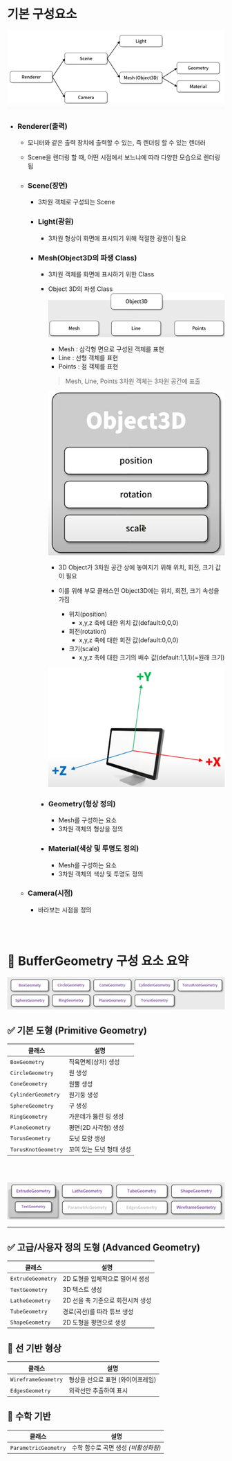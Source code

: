 # 기본 구성요소

![alt text](image-1.png)

- ### Renderer(출력)

  - 모니터와 같은 출력 장치에 출력할 수 있는, 즉 렌더링 할 수 있는 렌더러
  - Scene을 렌더링 할 때, 어떤 시점에서 보느냐에 따라 다양한 모습으로 렌더링 됨
  - ### Scene(장면)

    - 3차원 객체로 구성되는 Scene

    - ### Light(광원)

      - 3차원 형상이 화면에 표시되기 위해 적절한 광원이 필요

    - ### Mesh(Object3D의 파생 Class)

      - 3차원 객체를 화면에 표시하기 위한 Class
      - Object 3D의 파생 Class
        ![alt text](image-5.png)

        - Mesh : 삼각형 면으로 구성된 객체를 표현
        - Line : 선형 객체를 표현
        - Points : 점 객체를 표현

        > Mesh, Line, Points 3차원 객체는 3차원 공간에 표출

        ![alt text](image-6.png)

        - 3D Object가 3차원 공간 상에 놓여지기 위해 위치, 회전, 크기 값이 필요
        - 이를 위해 부모 클래스인 Object3D에는 위치, 회전, 크기 속성을 가짐

          - 위치(position)
            - x,y,z 축에 대한 위치 값(default:0,0,0)
          - 회전(rotation)
            - x,y,z 축에 대한 회전 값(default:0,0,0)
          - 크기(scale)
            - x,y,z 축에 대한 크기의 배수 값(default:1,1,1)(=원래 크기)

        ![alt text](image-7.png)

      - ### Geometry(형상 정의)

        - Mesh를 구성하는 요소
        - 3차원 객체의 형상을 정의

      - ### Material(색상 및 투명도 정의)
        - Mesh를 구성하는 요소
        - 3차원 객체의 색상 및 투명도 정의

  - ### Camera(시점)
    - 바라보는 시점을 정의

<br>
<br>

# 🧱 BufferGeometry 구성 요소 요약

![alt text](image-2.png)

## ✅ 기본 도형 (Primitive Geometry)

| 클래스              | 설명                     |
| ------------------- | ------------------------ |
| `BoxGeometry`       | 직육면체(상자) 생성      |
| `CircleGeometry`    | 원 생성                  |
| `ConeGeometry`      | 원뿔 생성                |
| `CylinderGeometry`  | 원기둥 생성              |
| `SphereGeometry`    | 구 생성                  |
| `RingGeometry`      | 가운데가 뚫린 링 생성    |
| `PlaneGeometry`     | 평면(2D 사각형) 생성     |
| `TorusGeometry`     | 도넛 모양 생성           |
| `TorusKnotGeometry` | 꼬여 있는 도넛 형태 생성 |

<br>
<br>

![alt text](image-3.png)

---

## ✅ 고급/사용자 정의 도형 (Advanced Geometry)

| 클래스            | 설명                              |
| ----------------- | --------------------------------- |
| `ExtrudeGeometry` | 2D 도형을 입체적으로 밀어서 생성  |
| `TextGeometry`    | 3D 텍스트 생성                    |
| `LatheGeometry`   | 2D 선을 축 기준으로 회전시켜 생성 |
| `TubeGeometry`    | 경로(곡선)를 따라 튜브 생성       |
| `ShapeGeometry`   | 2D 도형을 평면으로 생성           |

## 📐 선 기반 형상

| 클래스              | 설명                              |
| ------------------- | --------------------------------- |
| `WireframeGeometry` | 형상을 선으로 표현 (와이어프레임) |
| `EdgesGeometry`     | 외곽선만 추출하여 표시            |

## 🧮 수학 기반

| 클래스               | 설명                                 |
| -------------------- | ------------------------------------ |
| `ParametricGeometry` | 수학 함수로 곡면 생성 _(비활성화됨)_ |
